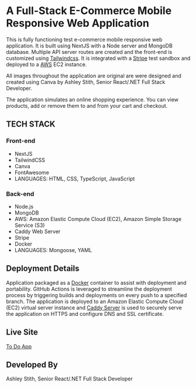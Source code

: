 # A Full-Stack E-Commerce Mobile Responsive Web Application
This is fully functioning test e-commerce mobile responsive web application. It is built using NextJS with a Node server and MongoDB database. Multiple API server routes are created and the front-end is customized using [Tailwindcss](http://tailwindcss.com). It is integrated with a [Stripe](https://stripe.com/) test sandbox and deployed to a [AWS]() EC2 instance. 

All images throughout the application are original are were designed and created using Canva by Ashley Stith, Senior React/.NET Full Stack Developer.

The application simulates an online shopping experience.  You can view products, add or remove them to and from your cart and checkout.

## TECH STACK

### Front-end
- NextJS
- TailwindCSS
- Canva
- FontAwesome
- LANGUAGES: HTML, CSS, TypeScript, JavaScript

### Back-end
- Node.js
- MongoDB
- AWS: Amazon Elastic Compute Cloud (EC2), Amazon Simple Storage Service (S3)
- Caddy Web Server
- Stripe
- Docker
- LANGUAGES: Mongoose, YAML

## Deployment Details
Application packaged as a [Docker](https://www.docker.com/) container to assist with deployment and portability.  GitHub Actions is leveraged to streamline the deployment process by triggering builds and deployments on every push to a specified branch. The application is deployed to an Amazon Elastic Compute Cloud (EC2) virtual server instance and [Caddy Server](http://https://caddyserver.com/) is used to securely serve the application on HTTPS and configure DNS and SSL certificate.  

## Live Site
[To Do App](https://ecommerce-beauty.atozionwebdesign.com/)

## Developed By
Ashley Stith, Senior React/.NET Full Stack Developer
